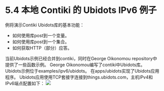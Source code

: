 # 5.4 本地 Contiki 的 Ubidots IPv6 例子
   例将演示Contiki Ubidots库的基本功能：
* 如何使用库post到一个变量。
* 如何使用库post到一个集合。
* 如何获取HTTP（部分）应答。

当前Ubidots示例已经合并到contiki，同时在George Oikonomou repository中提供了一些函数示例。  George Oikonomou编写了contiki中Ubidots库。
Ubidots示例位于examples/ipv6/ubidots。
在apps/ubidots实现了Ubidots应用程序。
Ubidots应用使用TCP套接字连接到things.ubidots.com，主机IPv4和IPv6端点配置如下：
![](images/iot_in_five_days/5/image004.png)
